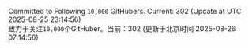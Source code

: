 Committed to Following `10,000` GitHubers. Current: <!-- FOLLOWING_COUNT -->302<!-- FOLLOWING_COUNT --> (Update at UTC <!-- LAST_UPDATED -->2025-08-25 23:14:56<!-- LAST_UPDATED -->)<br>
致力于关注`10,000`个GitHuber。当前：<!-- FOLLOWING_COUNT -->302<!-- FOLLOWING_COUNT --> (更新于北京时间 <!-- LAST_UPDATED_CST -->2025-08-26 07:14:56<!-- LAST_UPDATED_CST -->)
